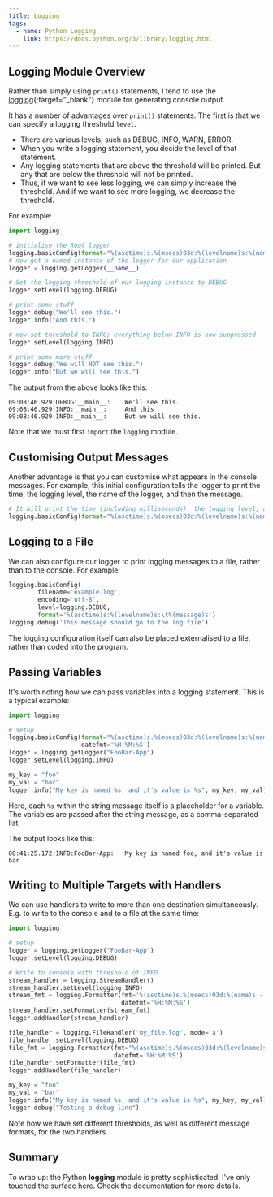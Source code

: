 ```yaml
---
title: Logging
tags: 
  - name: Python Logging
    link: https://docs.python.org/3/library/logging.html
---
```


## Logging Module Overview

Rather than simply using `print()` statements, I tend to use the [logging](https://docs.python.org/3/library/logging.html){:target="_blank"} module for generating console output.

It has a number of advantages over `print()` statements. The first is that we can specify a logging threshold `level`. 
- There are various levels, such as DEBUG, INFO, WARN, ERROR.
- When you write a logging statement, you decide the level of that statement.
- Any logging statements that are above the threshold will be printed. But any that are below the threshold will not be printed.
- Thus, if we want to see less logging, we can simply increase the threshold.  And if we want to see more logging, we decrease the threshold.

For example:

```python
import logging

# initialise the Root logger
logging.basicConfig(format="%(asctime)s.%(msecs)03d:%(levelname)s:%(name)s:\t%(message)s", datefmt='%H:%M:%S')
# now get a named instance of the logger for our application
logger = logging.getLogger(__name__) 

# Set the logging threshold of our logging instance to DEBUG
logger.setLevel(logging.DEBUG) 

# print some stuff
logger.debug("We'll see this.")
logger.info("And this.")

# now set threshold to INFO; everything below INFO is now suppressed
logger.setLevel(logging.INFO) 

# print some more stuff
logger.debug("We will NOT see this.")
logger.info("But we will see this.")
```

The output from the above looks like this:
```text
09:08:46.929:DEBUG:__main__:    We'll see this.
09:08:46.929:INFO:__main__:     And this
09:08:46.929:INFO:__main__:     But we will see this.
```

Note that we must first `import` the `logging` module.

## Customising Output Messages

Another advantage is that you can customise what appears in the console messages.  For example, this initial configuration tells the logger to print the time, the logging level, the name of the logger, and then the message.

```python
# It will print the time (including milliseconds), the logging level, and the logger name
logging.basicConfig(format="%(asctime)s.%(msecs)03d:%(levelname)s:%(name)s:\t%(message)s", datefmt='%H:%M:%S')
```

## Logging to a File

We can also configure our logger to print logging messages to a file, rather than to the console.  For example:

```python
logging.basicConfig(
        filename='example.log', 
        encoding='utf-8', 
        level=logging.DEBUG, 
        format='%(asctime)s:%(levelname)s:\t%(message)s')
logging.debug('This message should go to the log file')
```

The logging configuration itself can also be placed externalised to a file, rather than coded into the program.

## Passing Variables

It's worth noting how we can pass variables into a logging statement. This is a typical example:

```python
import logging

# setup
logging.basicConfig(format="%(asctime)s.%(msecs)03d:%(levelname)s:%(name)s:\t%(message)s", 
                    datefmt='%H:%M:%S')
logger = logging.getLogger("FooBar-App")
logger.setLevel(logging.INFO)

my_key = "foo"
my_val = "bar"
logger.info("My key is named %s, and it's value is %s", my_key, my_val)
```

Here, each `%s` within the string message itself is a placeholder for a variable.  The variables are passed after the string message, as a comma-separated list.

The output looks like this:

```text
08:41:25.172:INFO:FooBar-App:   My key is named foo, and it's value is bar
```

## Writing to Multiple Targets with Handlers

We can use handlers to write to more than one destination simultaneously. E.g. to write to the console and to a file at the same time:

```python
import logging

# setup
logger = logging.getLogger("FooBar-App")
logger.setLevel(logging.DEBUG)

# Write to console with threshold of INFO
stream_handler = logging.StreamHandler()
stream_handler.setLevel(logging.INFO)
stream_fmt = logging.Formatter(fmt='%(asctime)s.%(msecs)03d:%(name)s - %(levelname)s: %(message)s', 
                               datefmt='%H:%M:%S')
stream_handler.setFormatter(stream_fmt)
logger.addHandler(stream_handler)

file_handler = logging.FileHandler('my_file.log', mode='a')
file_handler.setLevel(logging.DEBUG)
file_fmt = logging.Formatter(fmt="%(asctime)s.%(msecs)03d:%(levelname)s:%(name)s:\t%(message)s", 
                             datefmt='%H:%M:%S')
file_handler.setFormatter(file_fmt)
logger.addHandler(file_handler)

my_key = "foo"
my_val = "bar"
logger.info("My key is named %s, and it's value is %s", my_key, my_val)
logger.debug("Testing a debug line")
```

Note how we have set different thresholds, as well as different message formats, for the two handlers.

## Summary

To wrap up: the Python **logging** module is pretty sophisticated.  I've only touched the surface here. Check the documentation for more details.


